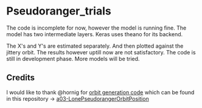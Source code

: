 # Pseudoranger_trials
The code is incomplete for now, however the model is running fine. The model has two intermediate layers.
Keras uses theano for its backend.

The X's and Y's are estimated separately. And then plotted against the jittery orbit. The results however uptill now are not satisfactory.
The code is still in development phase. More models will be tried.

## Credits
I would like to thank @hornig for [orbit generation code](https://github.com/Nilesh4145/Pseudoranger_trials/blob/master/generate_orbit.py) which can be found in this repository -> [a03-LonePseudorangerOrbitPosition](https://github.com/aerospaceresearch/summerofcode2017/tree/master/gsoc2017/a03-LonePseudorangerOrbitPosition)
